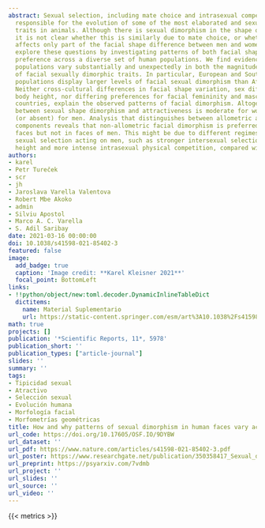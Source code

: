 ```yaml
---
abstract: Sexual selection, including mate choice and intrasexual competition, is
  responsible for the evolution of some of the most elaborated and sexually dimorphic
  traits in animals. Although there is sexual dimorphism in the shape of human faces,
  it is not clear whether this is similarly due to mate choice, or whether mate choice
  affects only part of the facial shape difference between men and women. Here we
  explore these questions by investigating patterns of both facial shape and facial
  preference across a diverse set of human populations. We find evidence that human
  populations vary substantially and unexpectedly in both the magnitude and direction
  of facial sexually dimorphic traits. In particular, European and South American
  populations display larger levels of facial sexual dimorphism than African populations.
  Neither cross-cultural differences in facial shape variation, sex differences in
  body height, nor differing preferences for facial femininity and masculinity across
  countries, explain the observed patterns of facial dimorphism. Altogether, the association
  between sexual shape dimorphism and attractiveness is moderate for women and weak
  (or absent) for men. Analysis that distinguishes between allometric and non-allometric
  components reveals that non-allometric facial dimorphism is preferred in women’s
  faces but not in faces of men. This might be due to different regimes of ongoing
  sexual selection acting on men, such as stronger intersexual selection for body
  height and more intense intrasexual physical competition, compared with women.
authors:
- karel
- Petr Tureček
- scr
- jh
- Jaroslava Varella Valentova
- Robert Mbe Akoko
- admin
- Silviu Apostol
- Marco A. C. Varella
- S. Adil Saribay
date: 2021-03-16 00:00:00
doi: 10.1038/s41598-021-85402-3
featured: false
image:
  add_badge: true
  caption: 'Image credit: **Karel Kleisner 2021**'
  focal_point: BottomLeft
links:
- !!python/object/new:toml.decoder.DynamicInlineTableDict
  dictitems:
    name: Material Suplementario
    url: https://static-content.springer.com/esm/art%3A10.1038%2Fs41598-021-85402-3/MediaObjects/41598_2021_85402_MOESM1_ESM.pdf
math: true
projects: []
publication: '*Scientific Reports, 11*, 5978'
publication_short: ''
publication_types: ["article-journal"]
slides: ''
summary: ''
tags:
- Tipicidad sexual
- Atractivo
- Selección sexual
- Evolución humana
- Morfología facial
- Morfometrías geométricas
title: How and why patterns of sexual dimorphism in human faces vary across the world
url_code: https://doi.org/10.17605/OSF.IO/9DYBW
url_dataset: ''
url_pdf: https://www.nature.com/articles/s41598-021-85402-3.pdf
url_poster: https://www.researchgate.net/publication/350358417_Sexual_dimorphism_in_human_facial_morphology
url_preprint: https://psyarxiv.com/7vdmb
url_project: ''
url_slides: ''
url_source: ''
url_video: ''
---
```

{{< metrics >}}
